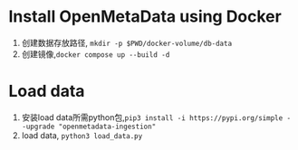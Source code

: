 # Install OpenMetaData using Docker
1. 创建数据存放路径, `mkdir -p $PWD/docker-volume/db-data`
1. 创建镜像,`docker compose up --build -d`
# Load data
1. 安装load data所需python包,`pip3 install -i https://pypi.org/simple --upgrade "openmetadata-ingestion"`
2. load data, `python3 load_data.py`
